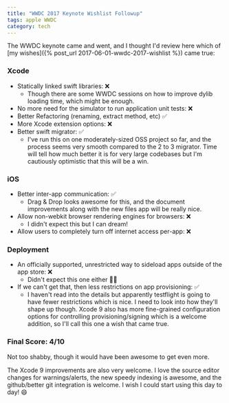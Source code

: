 ```yaml
---
title: "WWDC 2017 Keynote Wishlist Followup"
tags: apple WWDC
category: tech
---
```


The WWDC keynote came and went, and I thought I'd review here which of [my wishes]({% post_url 2017-06-01-wwdc-2017-wishlist %}) came true:

### Xcode
* Statically linked swift libraries: ❌
   - Though there are some WWDC sessions on how to improve dylib loading time, which might be enough.
* No more need for the simulator to run application unit tests: ❌
* Better Refactoring (renaming, extract method, etc) ✅
* More Xcode extension options: ❌
* Better swift migrator: ✅
   - I've run this on one moderately-sized OSS project so far, and the process seems very smooth compared to the 2 to 3 migrator. Time will tell how much better it is for very large codebases but I'm cautiously optimistic that this will be a win.

### iOS
* Better inter-app communication: ✅
   - Drag & Drop looks awesome for this, and the document improvements along with the new files app will be really nice.
* Allow non-webkit browser rendering engines for browsers: ❌
   - I didn't expect this but I can dream!
* Allow users to completely turn off internet access per-app: ❌

### Deployment
* An officially supported, unrestricted way to sideload apps outside of the app store: ❌
   - Didn't expect this one either 🤷‍♂️
* If we can't get that, then less restrictions on app provisioning: ✅
   - I haven't read into the details but apparently testflight is going to have fewer restrictions which is nice. I need to look into how they'll shape up though. Xcode 9 also has more fine-grained configuration options for controlling provisioning/signing which is a welcome addition, so I'll call this one a wish that came true.

### Final Score: 4/10

Not too shabby, though it would have been awesome to get even more.

The Xcode 9 improvements are also very welcome. I love the source editor changes for warnings/alerts, the new speedy indexing is awesome, and the github/better git integration is welcome. I wish I could start using this day to day! 😄
